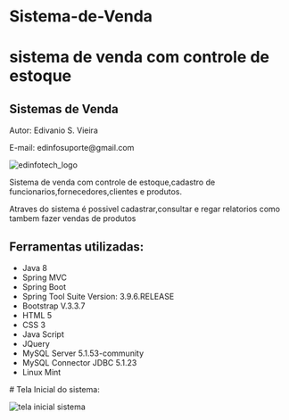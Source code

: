 # Sistema-de-Venda
<h1>sistema de venda com controle de estoque</h1>

<h2>Sistemas de Venda</h2>
<p>Autor: Edivanio S. Vieira</p>
<p>E-mail: edinfosuporte@gmail.com</p>

![edinfotech_logo](https://user-images.githubusercontent.com/40584065/46970901-dc054100-d090-11e8-9505-c7af95f395ff.jpg)


<p>Sistema de venda com controle de estoque,cadastro de funcionarios,fornecedores,clientes e produtos.</p>
<p>Atraves do sistema é possivel cadastrar,consultar e regar relatorios como tambem fazer vendas de produtos</p>

<h2>Ferramentas utilizadas:</h2>
<ul>
  <li>Java 8</li>
<li>Spring MVC </li>
<li>Spring Boot</li>
<li>Spring Tool Suite Version: 3.9.6.RELEASE </li>
<li>Bootstrap V.3.3.7</li>
<li>HTML 5</li>
<li>CSS 3</li>
<li>Java Script</li>
<li>JQuery</li>
<li>MySQL Server 5.1.53-community</li>
<li>MySQL Connector JDBC 5.1.23</li>
<li>Linux Mint</li>
 </ul>
 # Tela Inicial do sistema:

![tela inicial sistema](https://user-images.githubusercontent.com/40584065/49374843-bb995080-f6e9-11e8-8764-a7a66499d5c3.png)
